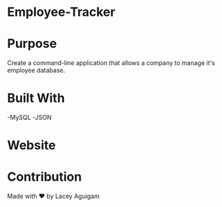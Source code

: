 # Employee-Tracker

# Purpose
Create a command-line application that allows a company to manage it's employee database.

# Built With

-MySQL
-JSON

# Website


# Contribution 

Made with ❤️ by Lacey Aguigam